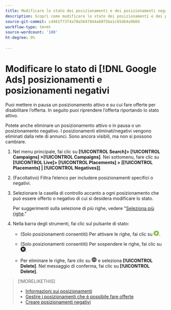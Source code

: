 ```yaml
---
title: Modificare lo stato dei posizionamenti e dei posizionamenti negativi
description: Scopri come modificare lo stato dei posizionamenti e dei posizionamenti negativi per [!DNL Google Ads].
source-git-commit: cd461f73f4a70a5647844a6075ba1c65d64a9b04
workflow-type: tm+mt
source-wordcount: '180'
ht-degree: 0%

---
```


# Modificare lo stato di [!DNL Google Ads] posizionamenti e posizionamenti negativi

Puoi mettere in pausa un posizionamento attivo e su cui fare offerte per disabilitare l’offerta. In seguito puoi riprendere l’offerta riportando lo stato attivo.

Potete anche eliminare un posizionamento attivo o in pausa o un posizionamento negativo. I posizionamenti eliminati/negativi vengono eliminati dalla rete di annunci. Sono ancora visibili, ma non si possono cambiare.

1. Nel menu principale, fai clic su **[!UICONTROL Search]> [!UICONTROL Campaigns] >[!UICONTROL Campaigns]**. Nei sottomenu, fare clic su **[!UICONTROL Live]> [!UICONTROL Placements] > \[[!UICONTROL Placements] \| [!UICONTROL Negatives]\]**.

1. (Facoltativo) Filtra l’elenco per includere posizionamenti specifici o negativi.

1. Selezionare la casella di controllo accanto a ogni posizionamento che può essere offerto o negativo di cui si desidera modificare lo stato.

   Per suggerimenti sulla selezione di più righe, vedere &quot;[Seleziona più righe](/help/search-social-commerce/common-tasks/navigation-editing-selection/multiple-rows-select.md).&quot;

1. Nella barra degli strumenti, fai clic sul pulsante di stato:

   * (Solo posizionamenti consentiti) Per attivare le righe, fai clic su ![Attiva](/help/search-social-commerce/assets/activate.png "Attiva").

   * (Solo posizionamenti consentiti) Per sospendere le righe, fai clic su ![Pausa](/help/search-social-commerce/assets/pause.png "Pausa").

   * Per eliminare le righe, fare clic su ![Altro](/help/search-social-commerce/assets/more.png "Altro") e seleziona **[!UICONTROL Delete]**. Nel messaggio di conferma, fai clic su **[!UICONTROL Delete]**.

>[!MORELIKETHIS]
>
>* [Informazioni sui posizionamenti](placement-about.md)
>* [Gestire i posizionamenti che è possibile fare offerte](placement-manage.md)
>* [Creare posizionamenti negativi](placement-negative-create.md)

